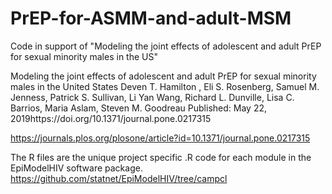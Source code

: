 # PrEP-for-ASMM-and-adult-MSM
Code in support of "Modeling the joint effects of adolescent and adult PrEP for sexual minority males in the US"

Modeling the joint effects of adolescent and adult PrEP for sexual minority males in the United States
Deven T. Hamilton , Eli S. Rosenberg, Samuel M. Jenness, Patrick S. Sullivan, Li Yan Wang, Richard L. Dunville, Lisa C. Barrios, Maria Aslam, Steven M. Goodreau
Published: May 22, 2019https://doi.org/10.1371/journal.pone.0217315

https://journals.plos.org/plosone/article?id=10.1371/journal.pone.0217315

The R files are the unique project specific .R code for each module in the EpiModelHIV software package.
https://github.com/statnet/EpiModelHIV/tree/campcl

